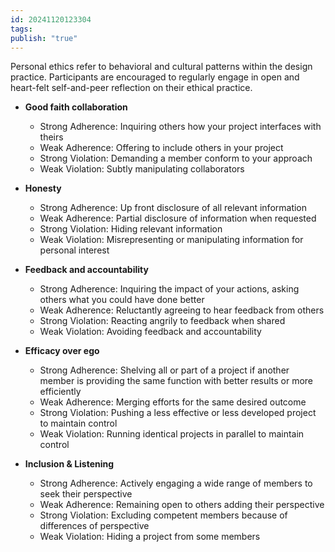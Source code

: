 ```yaml
---
id: 20241120123304
tags: 
publish: "true"
---
```

Personal ethics refer to behavioral and cultural patterns within the design practice. Participants are encouraged to regularly engage in open and heart-felt self-and-peer reflection on their ethical practice.

- **Good faith collaboration**
    - Strong Adherence: Inquiring others how your project interfaces with theirs
    - Weak Adherence: Offering to include others in your project
    - Strong Violation: Demanding a member conform to your approach
    - Weak Violation: Subtly manipulating collaborators

- **Honesty**
    - Strong Adherence: Up front disclosure of all relevant information
    - Weak Adherence: Partial disclosure of information when requested
    - Strong Violation: Hiding relevant information
    - Weak Violation: Misrepresenting or manipulating information for personal interest

- **Feedback and accountability**
    - Strong Adherence: Inquiring the impact of your actions, asking others what you could have done better
    - Weak Adherence: Reluctantly agreeing to hear feedback from others
    - Strong Violation: Reacting angrily to feedback when shared
    - Weak Violation: Avoiding feedback and accountability

- **Efficacy over ego**
    - Strong Adherence: Shelving all or part of a project if another member is providing the same function with better results or more efficiently
    - Weak Adherence: Merging efforts for the same desired outcome
    - Strong Violation: Pushing a less effective or less developed project to maintain control
    - Weak Violation: Running identical projects in parallel to maintain control

- **Inclusion & Listening**
    - Strong Adherence: Actively engaging a wide range of members to seek their perspective
    - Weak Adherence: Remaining open to others adding their perspective
    - Strong Violation: Excluding competent members because of differences of perspective
    - Weak Violation: Hiding a project from some members